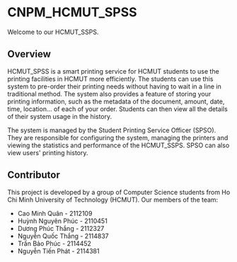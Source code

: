 # CNPM_HCMUT_SPSS
Welcome to our HCMUT_SSPS.
<!-- Insert intro pic here -->

## Overview
HCMUT_SPSS is a smart printing service for HCMUT students to use the printing facilities in HCMUT more efficiently. The students can use this system to pre-order their printing needs without having to wait in a line in traditional method. The system also provides a feature of storing your printing information, such as the metadata of the document, amount, date, time, location... of each of your order. Students can then view all the details of their system usage in the history.

The system is managed by the Student Printing Service Officer (SPSO). They are responsible for configuring the system, managing the printers and viewing the statistics and performance of the HCMUT_SSPS. SPSO can also view users' printing history.

## Contributor
This project is developed by a group of Computer Science students from Ho Chi Minh University of Technology (HCMUT). Our members of the team:
- Cao Minh Quân - 2112109
- Huỳnh Nguyên Phúc - 2110451
- Dương Phúc Thắng - 2112327
- Nguyễn Quốc Thắng - 2114837
- Trần Bảo Phúc - 2114452
- Nguyễn Tiến Phát - 2114381